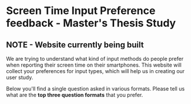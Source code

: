 # Screen Time Input Preference feedback - Master's Thesis Study

## NOTE - Website currently being built

We are trying to understand what kind of input methods do people
prefer when reporting their screen time on their smartphones. This
website will collect your preferences for input types, which will
help us in creating our user study.

Below you'll find a single question asked in various formats.
Please tell us what are the **top three question formats** that
you prefer.
